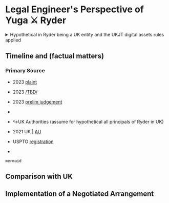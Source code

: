 # Legal Engineer's Perspective of Yuga ⚔️ Ryder

<details><summary>Hypothetical in Ryder being a UK entity and the UKJT digital assets rules applied
</summary><br>Caveat I am not licensed to practice and I'm more familiar with Anglo-Saxon law so I'm looking at this hypothetical if UK laws of digital property applied</details>

## Timeline and (factual matters)
### Primary Source 
- 2023 [plaint](https://www.documentcloud.org/documents/23786947-yuga-labs-v-ryder-ripps)
- 2023 [/TBD/](https://cdn.ca9.uscourts.gov/datastore/memoranda/2023/10/30/22-56199.pdf)
- 2023 [prelim judgement](https://storage.courtlistener.com/recap/gov.uscourts.cacd.855658/gov.uscourts.cacd.855658.225.0.pdf)
- 
- ↪️UK Authorities (assume for hypothetical all principals of Ryder in UK)
- 2021 UK | [AU](https://openresearch-repository.anu.edu.au/bitstream/1885/277740/1/UKEcon_98.pdf)

- USPTO [registration](https://uspto.report/TM/90739987)
- 
````
mermaid

````

## Comparison with UK

## Implementation of a Negotiated Arrangement  

